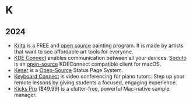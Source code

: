 # K

## 2024

- [Krita](https://krita.org/en/) is a FREE and [open source](https://invent.kde.org/graphics/krita) painting program. It is made by artists that want to see affordable art tools for everyone.
- [KDE Connect](https://kdeconnect.kde.org) enables communication between all your devices. [Soduto](https://www.soduto.com) is an [open-source](https://github.com/soduto/Soduto) KDEConnect compatible client for macOS.
- [Kener](https://kener.ing) is a [Open-Source](https://github.com/rajnandan1/kener) Status Page System.
- [Keyboard Connect](https://keyboardconnect.com)  is video conferencing for piano tutors. Step up your remote lessons by giving students a focused, engaging experience.
- [Kicks Pro](https://www.kickspro.app) ($49.99) is a clutter-free, powerful Mac-native sample manager.
